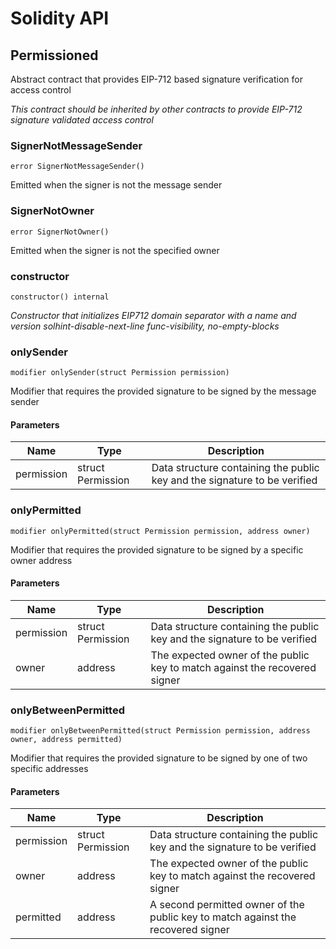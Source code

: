 # Solidity API

## Permissioned

Abstract contract that provides EIP-712 based signature verification for access control

_This contract should be inherited by other contracts to provide EIP-712 signature validated access control_

### SignerNotMessageSender

```solidity
error SignerNotMessageSender()
```

Emitted when the signer is not the message sender

### SignerNotOwner

```solidity
error SignerNotOwner()
```

Emitted when the signer is not the specified owner

### constructor

```solidity
constructor() internal
```

_Constructor that initializes EIP712 domain separator with a name and version
solhint-disable-next-line func-visibility, no-empty-blocks_

### onlySender

```solidity
modifier onlySender(struct Permission permission)
```

Modifier that requires the provided signature to be signed by the message sender

#### Parameters

| Name | Type | Description |
| ---- | ---- | ----------- |
| permission | struct Permission | Data structure containing the public key and the signature to be verified |

### onlyPermitted

```solidity
modifier onlyPermitted(struct Permission permission, address owner)
```

Modifier that requires the provided signature to be signed by a specific owner address

#### Parameters

| Name | Type | Description |
| ---- | ---- | ----------- |
| permission | struct Permission | Data structure containing the public key and the signature to be verified |
| owner | address | The expected owner of the public key to match against the recovered signer |

### onlyBetweenPermitted

```solidity
modifier onlyBetweenPermitted(struct Permission permission, address owner, address permitted)
```

Modifier that requires the provided signature to be signed by one of two specific addresses

#### Parameters

| Name | Type | Description |
| ---- | ---- | ----------- |
| permission | struct Permission | Data structure containing the public key and the signature to be verified |
| owner | address | The expected owner of the public key to match against the recovered signer |
| permitted | address | A second permitted owner of the public key to match against the recovered signer |

